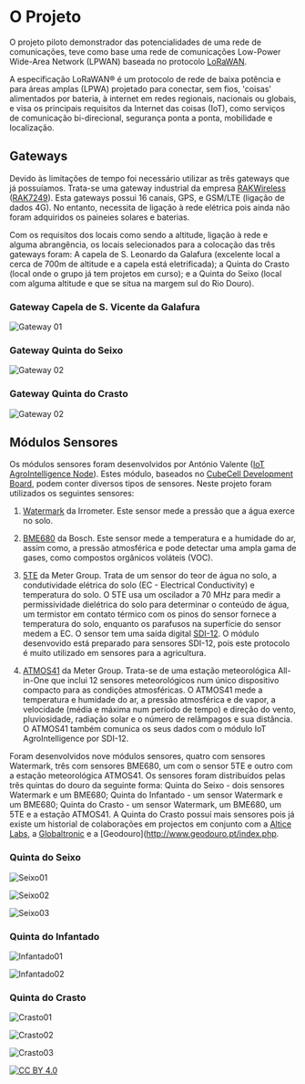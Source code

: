 O Projeto
=====================

O projeto piloto demonstrador das potencialidades de uma rede de comunicações, teve como base uma rede de comunicações Low-Power Wide-Area Network (LPWAN) baseada no protocolo [LoRaWAN](https://lora-alliance.org/about-lorawan). 

A especificação LoRaWAN® é um protocolo de rede de baixa potência e para áreas amplas (LPWA) projetado para conectar, sem fios, 'coisas' alimentados por bateria, à internet em redes regionais, nacionais ou globais, e visa os principais requisitos da Internet das coisas (IoT), como serviços de comunicação bi-direcional, segurança ponta a ponta, mobilidade e localização.

## Gateways

Devido às limitações de tempo foi necessário utilizar as três gateways que já possuíamos. Trata-se uma gateway industrial da empresa [RAKWireless](https://www.rakwireless.com/en-us) ([RAK7249](https://www.rakwireless.com/en-us/products/lpwan-gateways-and-concentrators/rak7249)). Esta gateways possui 16 canais, GPS, e GSM/LTE (ligação de dados 4G). No entanto, necessita de ligação à rede elétrica pois ainda não foram adquiridos os paineies solares e baterias.  

Com os requisitos dos locais como sendo a altitude, ligação à rede e alguma abrangência, os locais selecionados para a colocação das três gateways foram: A capela de S. Leonardo da Galafura (excelente local a cerca de 700m de altitude e a capela está eletrificada); a Quinta do Crasto (local onde o grupo já tem projetos em curso); e a Quinta do Seixo (local com alguma altitude e que se situa na margem sul do Rio Douro).

### Gateway Capela de S. Vicente da Galafura


![Gateway 01](../images/20201106_103335.jpg)


### Gateway Quinta do Seixo


![Gateway 02](../images/IMG_20201106_125408.jpg)

### Gateway Quinta do Crasto


![Gateway 02](../images/IMG_20201106_163901.jpg)



## Módulos Sensores


Os módulos sensores foram desenvolvidos por António Valente ([IoT AgroIntelligence Node](https://github.com/antoniovalente/IoT-AgroIntelligence-Node)). Estes módulo, baseados no [CubeCell Development Board](https://heltec.org/project/htcc-ab01/), podem conter diversos tipos de sensores. Neste projeto foram utilizados os seguintes sensores:

1. [Watermark](https://www.irrometer.com/sensors.html#wm) da Irrometer. Este sensor mede a pressão que a água exerce no solo. 

2. [BME680](https://www.bosch-sensortec.com/products/environmental-sensors/gas-sensors-bme680/) da Bosch. Este sensor mede a temperatura e a humidade do ar, assim como, a pressão atmosférica e pode detectar uma ampla gama de gases, como compostos orgânicos voláteis (VOC).
3. [5TE](https://www.metergroup.com/environment/articles/meter-legacy-soil-moisture-sensors/) da Meter Group. Trata de um sensor do teor de água no solo, a condutividade elétrica do solo (EC - Electrical Conductivity) e temperatura do solo. O 5TE usa um oscilador a 70 MHz para medir a permissividade dielétrica do solo para determinar o conteúdo de água, um termistor em contato térmico com os pinos do sensor fornece a temperatura do solo, enquanto os parafusos na superfície do sensor medem a EC. O sensor tem uma saída digital [SDI-12](http://www.sdi-12.org/). O módulo desenvovido está preparado para sensores SDI-12, pois este protocolo é muito utilizado em sensores para a agricultura.
4. [ATMOS41](https://www.metergroup.com/environment/products/atmos-41-weather-station/) da Meter Group. Trata-se de uma estação meteorológica All-in-One que inclui 12 sensores meteorológicos num único dispositivo compacto para as condições atmosféricas. O ATMOS41 mede a temperatura e humidade do ar, a pressão atmosférica e de vapor, a velocidade (média e máxima num período de tempo) e direção do vento, pluviosidade, radiação solar e o número de relâmpagos e sua distância. O ATMOS41 também comunica os seus dados com o módulo IoT AgroIntelligence por SDI-12.

Foram desenvolvidos nove módulos sensores, quatro com sensores Watermark, três com sensores BME680, um com o sensor 5TE e outro com a estação meteorológica ATMOS41. Os sensores foram distribuídos pelas três quintas do douro da seguinte forma: Quinta do Seixo - dois sensores Watermark e um BME680; Quinta do Infantado - um sensor Watermark e um BME680; Quinta do Crasto - um sensor Watermark, um BME680, um 5TE e a estação ATMOS41. A Quinta do Crasto possuí mais sensores pois já existe um historial de colaborações em projectos em conjunto com a [Altice Labs](https://www.alticelabs.com/pt/444-altice-labs-contribui-para-artigo-cientifico-na-area-de-iot-aplicado-a-vinicultura.html), a [Globaltronic](https://globaltronic.pt/) e a [Geodouro](http://www.geodouro.pt/index.php.

### Quinta do Seixo

![Seixo01](../images/20201106_124316.jpg)

![Seixo02](../images/20201106_125040.jpg)

![Seixo03](../images/20201106_125056.jpg)

### Quinta do Infantado

![Infantado01](../images/20201106_151835.jpg)

![Infantado02](../images/20201106_151841.jpg)

### Quinta do Crasto

![Crasto01](../images/20201106_165847.jpg)

![Crasto02](../images/IMG_20201106_164702.jpg)

![Crasto03](../images/20201106_165839.jpg)




[![CC BY 4.0](https://i.creativecommons.org/l/by/4.0/88x31.png)](http://creativecommons.org/licenses/by/4.0/)


